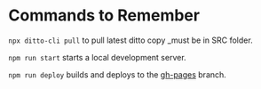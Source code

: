 # Commands to Remember
`npx ditto-cli pull` to pull latest ditto copy _must be in SRC folder.

`npm run start` starts a local development server.

`npm run deploy` builds and deploys to the [gh-pages](https://github.com/braxtonCoats/braxtonCoats.github.io/tree/gh-pages) branch.
